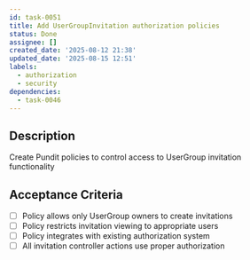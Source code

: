 ```yaml
---
id: task-0051
title: Add UserGroupInvitation authorization policies
status: Done
assignee: []
created_date: '2025-08-12 21:38'
updated_date: '2025-08-15 12:51'
labels:
  - authorization
  - security
dependencies:
  - task-0046
---
```


## Description

Create Pundit policies to control access to UserGroup invitation functionality

## Acceptance Criteria

- [ ] Policy allows only UserGroup owners to create invitations
- [ ] Policy restricts invitation viewing to appropriate users
- [ ] Policy integrates with existing authorization system
- [ ] All invitation controller actions use proper authorization

